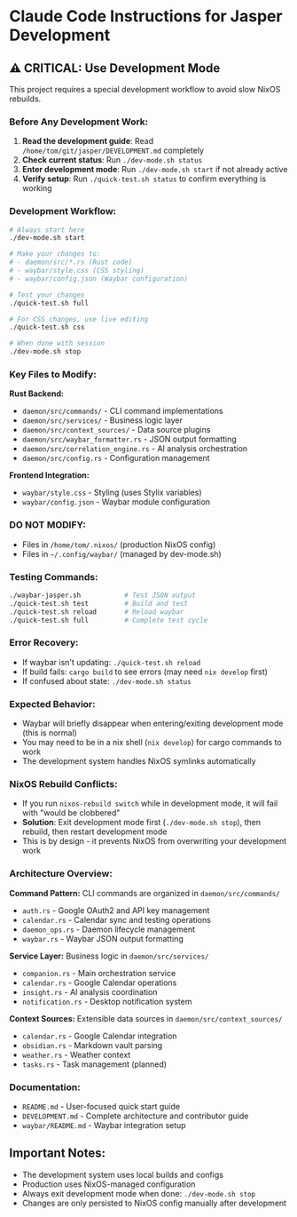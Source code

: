 # Claude Code Instructions for Jasper Development

## ⚠️ CRITICAL: Use Development Mode

This project requires a special development workflow to avoid slow NixOS rebuilds.

### Before Any Development Work:

1. **Read the development guide**: Read `/home/tom/git/jasper/DEVELOPMENT.md` completely
2. **Check current status**: Run `./dev-mode.sh status`
3. **Enter development mode**: Run `./dev-mode.sh start` if not already active
4. **Verify setup**: Run `./quick-test.sh status` to confirm everything is working

### Development Workflow:

```bash
# Always start here
./dev-mode.sh start

# Make your changes to:
# - daemon/src/*.rs (Rust code)
# - waybar/style.css (CSS styling)
# - waybar/config.json (Waybar configuration)

# Test your changes
./quick-test.sh full

# For CSS changes, use live editing
./quick-test.sh css

# When done with session
./dev-mode.sh stop
```

### Key Files to Modify:

**Rust Backend:**
- `daemon/src/commands/` - CLI command implementations
- `daemon/src/services/` - Business logic layer
- `daemon/src/context_sources/` - Data source plugins
- `daemon/src/waybar_formatter.rs` - JSON output formatting
- `daemon/src/correlation_engine.rs` - AI analysis orchestration
- `daemon/src/config.rs` - Configuration management

**Frontend Integration:**
- `waybar/style.css` - Styling (uses Stylix variables)
- `waybar/config.json` - Waybar module configuration

### DO NOT MODIFY:

- Files in `/home/tom/.nixos/` (production NixOS config)
- Files in `~/.config/waybar/` (managed by dev-mode.sh)

### Testing Commands:

```bash
./waybar-jasper.sh           # Test JSON output
./quick-test.sh test         # Build and test
./quick-test.sh reload       # Reload waybar
./quick-test.sh full         # Complete test cycle
```

### Error Recovery:

- If waybar isn't updating: `./quick-test.sh reload`
- If build fails: `cargo build` to see errors (may need `nix develop` first)
- If confused about state: `./dev-mode.sh status`

### Expected Behavior:

- Waybar will briefly disappear when entering/exiting development mode (this is normal)
- You may need to be in a nix shell (`nix develop`) for cargo commands to work
- The development system handles NixOS symlinks automatically

### NixOS Rebuild Conflicts:

- If you run `nixos-rebuild switch` while in development mode, it will fail with "would be clobbered"
- **Solution**: Exit development mode first (`./dev-mode.sh stop`), then rebuild, then restart development mode
- This is by design - it prevents NixOS from overwriting your development work

### Architecture Overview:

**Command Pattern:** CLI commands are organized in `daemon/src/commands/`
- `auth.rs` - Google OAuth2 and API key management
- `calendar.rs` - Calendar sync and testing operations
- `daemon_ops.rs` - Daemon lifecycle management
- `waybar.rs` - Waybar JSON output formatting

**Service Layer:** Business logic in `daemon/src/services/`
- `companion.rs` - Main orchestration service
- `calendar.rs` - Google Calendar operations
- `insight.rs` - AI analysis coordination
- `notification.rs` - Desktop notification system

**Context Sources:** Extensible data sources in `daemon/src/context_sources/`
- `calendar.rs` - Google Calendar integration
- `obsidian.rs` - Markdown vault parsing
- `weather.rs` - Weather context
- `tasks.rs` - Task management (planned)

### Documentation:

- `README.md` - User-focused quick start guide
- `DEVELOPMENT.md` - Complete architecture and contributor guide
- `waybar/README.md` - Waybar integration setup

## Important Notes:

- The development system uses local builds and configs
- Production uses NixOS-managed configuration
- Always exit development mode when done: `./dev-mode.sh stop`
- Changes are only persisted to NixOS config manually after development